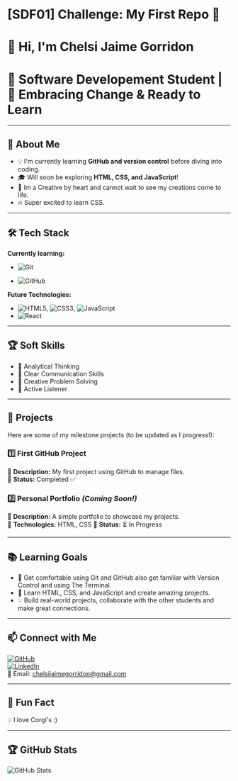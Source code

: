 # [SDF01] Challenge: My First Repo 🚀

# 👋 Hi, I'm Chelsi Jaime Gorridon

# 🌱 Software Developement Student | 🚀 Embracing Change & Ready to Learn

---

## 🎯 About Me

- 💡 I'm currently learning **GitHub and version control** before diving into coding.
- 🎓 Will soon be exploring **HTML, CSS, and JavaScript**!
- 🤖 Im a Creative by heart and cannot wait to see my creations come to life.
- 🔥 Super excited to learn CSS.

---

## 🛠️ Tech Stack

**Currently learning:**

- ![Git](https://img.shields.io/badge/-Git-F05032?style=flat&logo=git&logoColor=white)

- ![GitHub](https://img.shields.io/badge/-GitHub-181717?style=flat-circle&logo=github)

**Future Technologies:**

- ![HTML5](https://img.shields.io/badge/-HTML5-black?style=flat-circle&logo=html5&logoColor=white), ![CSS3](https://img.shields.io/badge/-CSS3-black?style=flat-circle&logo=css3), ![JavaScript](https://img.shields.io/badge/-JavaScript-black?style=flat-circle&logo=javascript)
- ![React](https://img.shields.io/badge/-React-black?style=flat-circle&logo=react)

---

## 🏆 Soft Skills

- 🤝 Analytical Thinking
- 📢 Clear Communication Skills
- 🎯 Creative Problem Solving
- 🚀 Active Listener

---

## 📌 Projects

Here are some of my milestone projects (to be updated as I progress!):

### **1️⃣ First GitHub Project**

🔹 **Description:** My first project using GitHub to manage files.  
🔹 **Status:** Completed ✅ 

### **2️⃣ Personal Portfolio** _(Coming Soon!)_

🔹 **Description:** A simple portfolio to showcase my projects.  
🔹 **Technologies:** HTML, CSS
🔹 **Status:** ⏳ In Progress

---

## 📚 Learning Goals

- 🚀 Get comfortable using Git and GitHub also get familiar with Version Control and using The Terminal.
- 🎨 Learn HTML, CSS, and JavaScript and create amazing projects.
- 💡 Build real-world projects, collaborate with the other students and make great connections.

---

## 📫 Connect with Me

[![GitHub](https://img.shields.io/badge/-GitHub-181717?style=flat&logo=github&logoColor=white)](https://github.com/chelsigorridon)  
[![LinkedIn](https://img.shields.io/badge/-LinkedIn-blue?style=flat&logo=linkedin&logoColor=white)](https://linkedin.com/in/chelsi-gorridon-54a09621a)  
📧 Email: [chelsijaimegorridon@gmail.com](mailto:chelsijaimegorridon@gmail.com)

---

## 🚀 Fun Fact

💡 I love Corgi's :) 

---

## 🏆 GitHub Stats

![GitHub Stats](https://github-readme-stats.vercel.app/api?username=yourusername&show_icons=true&theme=radical)
